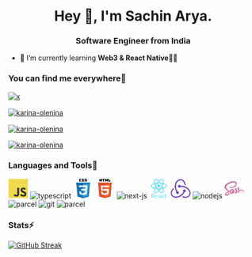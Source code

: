 <h1 align="center">Hey 👋, I'm Sachin Arya.</h1>

<h3 align="center">Software Engineer from India</h3>

- 🌱 I’m currently learning **Web3 & React Native**🧑‍💻

<h3 align="left">You can find me everywhere📱</h3>
<p align="left"></p>

<a href="https://x.com/joinsachinarya" target="blank"><img align="center" src="https://upload.wikimedia.org/wikipedia/commons/thumb/b/b7/X_logo.jpg/900px-X_logo.jpg" alt="x" height="30" width="40" /></a>

<a href="https://youtube.com/@joinsachinarya" target="blank"><img align="center" src="https://raw.githubusercontent.com/rahuldkjain/github-profile-readme-generator/master/src/images/icons/Social/youtube.svg" alt="karina-olenina" height="30" width="40" /></a>

<a href="https://in.linkedin.com/in/joinsachinarya" target="blank"><img align="center" src="https://raw.githubusercontent.com/rahuldkjain/github-profile-readme-generator/master/src/images/icons/Social/linked-in-alt.svg" alt="karina-olenina" height="30" width="40" /></a>

<a href="https://instagram.com/joinsachinarya" target="blank"><img align="center" src="https://raw.githubusercontent.com/rahuldkjain/github-profile-readme-generator/master/src/images/icons/Social/instagram.svg" alt="karina-olenina" height="30" width="40" /></a>

<h3 align="left">Languages and Tools🔨</h3>
<p align="left"> 

<img src="https://raw.githubusercontent.com/devicons/devicon/master/icons/javascript/javascript-original.svg" alt="javascript" width="40" height="40"/> 
<img src="https://upload.wikimedia.org/wikipedia/commons/f/f5/Typescript.svg" alt="typescript" width="40" height="40"/> 
<img src="https://raw.githubusercontent.com/devicons/devicon/master/icons/css3/css3-original-wordmark.svg" alt="css3" width="40" height="40"/> 
<img src="https://raw.githubusercontent.com/devicons/devicon/master/icons/html5/html5-original-wordmark.svg" alt="html5" width="40" height="40"/> 
<img src="https://cdn.brandfetch.io/id2alue-rx/theme/dark/idqNI71Hra.svg?c=1bx1740767042528id64Mup7acDnUJ3OfK&t=1714556221292" alt="next-js" width="40" height="40"/> 
<img src="https://raw.githubusercontent.com/devicons/devicon/master/icons/react/react-original-wordmark.svg" alt="react" width="40" height="40"/> 
<img src="https://raw.githubusercontent.com/devicons/devicon/master/icons/redux/redux-original.svg" alt="redux" width="40" height="40"/> 
<img src="https://cdn.worldvectorlogo.com/logos/nodejs-icon.svg" alt="nodejs" width="40" height="40"/>
<img src="https://raw.githubusercontent.com/devicons/devicon/master/icons/sass/sass-original.svg" alt="sass" width="40" height="40"/>
<img src="https://cdn.brandfetch.io/idMNEQh7-0/theme/dark/symbol.svg?c=1bx1740683878374id64Mup7acAgQTDKso&t=1687779047045" alt="parcel" width="40" height="40"/>
<img src="https://www.vectorlogo.zone/logos/git-scm/git-scm-icon.svg" alt="git" width="40" height="40"/>
<img src="https://www.svgrepo.com/show/354161/parcel-icon.svg" alt="parcel" width="40" height="40"/>
</p>


<h3 align="left">Stats⚡</h3>
<p align="left"> 
<a href="https://git.io/streak-stats"><img src="https://streak-stats.demolab.com?user=joinsachinarya&theme=transparent&hide_border=true&border_radius=0&ring=FFFFFF80&sideLabels=FFFFFF&stroke=FFFFFF80&fire=FF7600&currStreakNum=FF7600&currStreakLabel=FFFFFF&dates=FFFFFF80&excludeDaysLabel=FFFFFF&sideNums=20C20ED2" alt="GitHub Streak" /></a>

